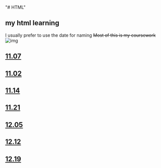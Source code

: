 "# HTML" 
## my html learning 
I usually prefer to use the date for naming
~~Most of this is my coursework~~
![img](https://count.getloli.com/@zmal_HTML?name=zmal_HTML&theme=random&padding=7&offset=0&align=top&scale=1&pixelated=1&darkmode=auto)
## [11.07](https://kmizmal.github.io/HTML/11.07/index.html)
## [11.02](https://kmizmal.github.io/HTML/11.2/index.html)
## [11.14](https://kmizmal.github.io/HTML/11.14/index.html)
## [11.21](https://kmizmal.github.io/HTML/11.21/index.html)
## [12.05](https://kmizmal.github.io/HTML/12.05/index.html)
## [12.12](https://kmizmal.github.io/HTML/12.12/index.html)
## [12.19](https://kmizmal.github.io/HTML/12.19/index.html)

